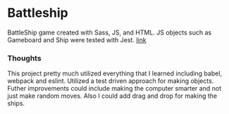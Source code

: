 # Battleship
BattleShip game created with Sass, JS, and HTML. JS objects such as Gameboard and Ship were tested with Jest. 
[link](https://spookyflame10.github.io/Battleship/)
### Thoughts
This project pretty much utilized everything that I learned including babel, webpack and eslint. Utilized a test driven approach for making objects. Futher improvements could include making the computer smarter and not just make random moves. Also I could add drag and drop for making the ships.